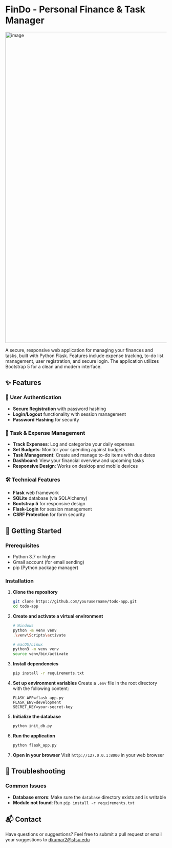 # FinDo - Personal Finance & Task Manager

<img width="1914" height="967" alt="image" src="https://github.com/user-attachments/assets/b2e0857c-d5f0-4c32-b038-abc2fec7d22e" />

A secure, responsive web application for managing your finances and tasks, built with Python Flask. Features include expense tracking, to-do list management, user registration, and secure login. The application utilizes Bootstrap 5 for a clean and modern interface.

## ✨ Features

### 🔐 User Authentication
- **Secure Registration** with password hashing
- **Login/Logout** functionality with session management
- **Password Hashing** for security

### 📝 Task & Expense Management
- **Track Expenses**: Log and categorize your daily expenses
- **Set Budgets**: Monitor your spending against budgets
- **Task Management**: Create and manage to-do items with due dates
- **Dashboard**: View your financial overview and upcoming tasks
- **Responsive Design**: Works on desktop and mobile devices

### 🛠️ Technical Features
- **Flask** web framework
- **SQLite** database (via SQLAlchemy)
- **Bootstrap 5** for responsive design
- **Flask-Login** for session management
- **CSRF Protection** for form security

## 🚀 Getting Started

### Prerequisites
- Python 3.7 or higher
- Gmail account (for email sending)
- pip (Python package manager)

### Installation

1. **Clone the repository**
   ```bash
   git clone https://github.com/yourusername/todo-app.git
   cd todo-app
   ```

2. **Create and activate a virtual environment**
   ```bash
   # Windows
   python -m venv venv
   .\venv\Scripts\activate
   
   # macOS/Linux
   python3 -m venv venv
   source venv/bin/activate
   ```

3. **Install dependencies**
   ```bash
   pip install -r requirements.txt
   ```

4. **Set up environment variables**
   Create a `.env` file in the root directory with the following content:
   ```
   FLASK_APP=flask_app.py
   FLASK_ENV=development
   SECRET_KEY=your-secret-key
   ```

5. **Initialize the database**
   ```bash
   python init_db.py
   ```

6. **Run the application**
   ```bash
   python flask_app.py
   ```

7. **Open in your browser**
   Visit `http://127.0.0.1:8000` in your web browser

## 🔧 Troubleshooting

### Common Issues
- **Database errors**: Make sure the `database` directory exists and is writable
- **Module not found**: Run `pip install -r requirements.txt`


## 📬 Contact
Have questions or suggestions? Feel free to submit a pull request or email your suggestions to dkumar2@sfsu.edu

